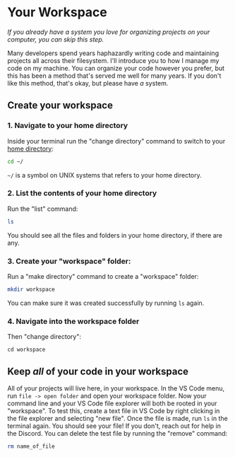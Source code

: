 # Your Workspace

*If you already have a system you love for organizing projects on your computer, you can skip this step.*

Many developers spend years haphazardly writing code and maintaining projects all across their filesystem. I'll introduce you to how I manage my code on my machine. You can organize your code however you prefer, but this has been a method that's served me well for many years. If you don't like this method, that's okay, but please have *a* system.

## Create your workspace

### 1. Navigate to your home directory

Inside your terminal run the "change directory" command to switch to your [home directory](https://wiki.debian.org/home_directory):

```bash
cd ~/
```

`~/` is a symbol on UNIX systems that refers to your home directory.

### 2. List the contents of your home directory

Run the "list" command:

```bash
ls
```

You should see all the files and folders in your home directory, if there are any.

### 3. Create your "workspace" folder:

Run a "make directory" command to create a "workspace" folder:

```bash
mkdir workspace
```

You can make sure it was created successfully by running `ls` again.

### 4. Navigate into the workspace folder

Then "change directory":

```
cd workspace
```

## Keep *all* of your code in your workspace

All of your projects will live here, in your workspace. In the VS Code menu, run `file -> open folder` and open your workspace folder. Now your command line and your VS Code file explorer will both be rooted in your "workspace". To test this, create a text file in VS Code by right clicking in the file explorer and selecting "new file". Once the file is made, run `ls` in the terminal again. You should see your file! If you don't, reach out for help in the Discord. You can delete the test file by running the "remove" command:

```bash
rm name_of_file
```
